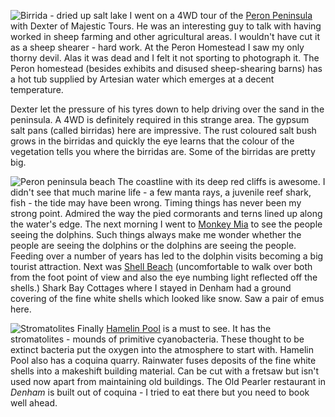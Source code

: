 ![Birrida - dried up salt lake](birrida.jpg)
I went on a 4WD tour of the [Peron Peninsula](https://parks.dpaw.wa.gov.au/park/francois-peron)
with Dexter of Majestic Tours. He was an interesting guy to talk with having worked in sheep farming and other agricultural areas. I wouldn't have cut it as a sheep shearer - hard work. At the Peron Homestead I saw my only thorny devil. Alas it was dead and I felt it not sporting to photograph it. The Peron homestead (besides exhibits and disused sheep-shearing barns) has a hot tub supplied by Artesian water which emerges at a decent temperature.

Dexter let the pressure of his tyres down to help driving over the sand in the peninsula. A 4WD is definitely required in this strange area. The gypsum salt pans (called birridas) here are impressive. The rust coloured salt bush grows in the birridas and quickly the eye learns that the colour of the vegetation tells you where the birridas are. Some of the birridas are pretty big.

![Peron peninsula beach](beach.jpg)
The coastline with its deep red cliffs is awesome. I didn't see that much marine life - a few manta rays, a juvenile reef shark, fish - the tide may have been wrong. Timing things has never been my strong point. Admired the way the pied cormorants and terns lined up along the water's edge. The next morning I went to
[Monkey Mia](https://www.sharkbay.org/place/monkey-mia/) to see the people seeing the dolphins. Such things always make me wonder whether the people are seeing the dolphins or the dolphins are seeing the people. Feeding over a number of years has led to the dolphin visits becoming a big tourist attraction. Next was
[Shell Beach](https://parks.dpaw.wa.gov.au/park/shell-beach) (uncomfortable to walk over both from the foot point of view and also the eye numbing light reflected off the shells.) Shark Bay Cottages where I stayed in Denham had a ground covering of the fine white shells which looked like snow. Saw a pair of emus here.

![Stromatolites](stromatolites.jpg)
Finally [Hamelin Pool](https://parks.dpaw.wa.gov.au/park/hamelin-pool) is a must to see. It has the stromatolites - mounds of primitive cyanobacteria. These thought to be extinct bacteria put the oxygen into the atmosphere to start with. Hamelin Pool also has a coquina quarry. Rainwater fuses deposits of the fine white shells into a makeshift building material. Can be cut with a fretsaw but isn't used now apart from maintaining old buildings. The Old Pearler restaurant in *Denham* is built out of coquina - I tried to eat there but you need to book well ahead.
